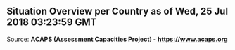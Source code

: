 ## Situation Overview per Country as of Wed, 25 Jul 2018 03:23:59 GMT

Source: **ACAPS (Assessment Capacities Project) - https://www.acaps.org**